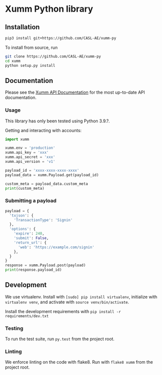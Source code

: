# Xumm Python library

## Installation

```bash
pip3 install git+https://github.com/CASL-AE/xumm-py
```

To install from source, run

```bash
git clone https://github.com/CASL-AE/xumm-py
cd xumm
python setup.py install
```

## Documentation

Please see the [Xumm API Documentation](https://xumm.readme.io/docs/introduction) for the most up-to-date API documentation.

### Usage

This library has only been tested using Python 3.9.?.

Getting and interacting with accounts:

```python
import xumm

xumm.env = 'production'
xumm.api_key = 'xxx'
xumm.api_secret = 'xxx'
xumm.api_version = 'v1'

payload_id = 'xxxx-xxxx-xxxx-xxxx'
payload_data = xumm.Payload.get(payload_id)

custom_meta = payload_data.custom_meta
print(custom_meta)
```

### Submitting a payload

```python
payload = {
  'txjson': {
    'TransactionType': 'Signin'
  },
  'options': {
    'expire': 240,
    'submit': False,
    'return_url': {
      'web': 'https://example.com/signin'
    },
  }
}
response = xumm.Payload.post(payload)
print(response.payload_id)
```

## Development

We use virtualenv. Install with `[sudo] pip install virtualenv`, initialize with `virtualenv venv`, and activate with `source venv/bin/activate`.

Install the development requirements with `pip install -r requirements/dev.txt`

### Testing

To run the test suite, run `py.test` from the project root.

### Linting

We enforce linting on the code with flake8. Run with `flake8 xumm` from the project root.
